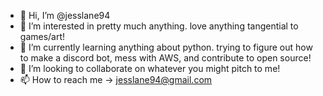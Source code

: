 - 👋 Hi, I’m @jesslane94
- 👀 I’m interested in pretty much anything. love anything tangential to games/art!
- 🌱 I’m currently learning anything about python. trying to figure out how to make a discord bot, mess with AWS, and contribute to open source!
- 💞️ I’m looking to collaborate on whatever you might pitch to me!
- 📫 How to reach me -> jesslane94@gmail.com

<!---
jesslane94/jesslane94 is a ✨ special ✨ repository because its `README.md` (this file) appears on your GitHub profile.
You can click the Preview link to take a look at your changes.
--->
